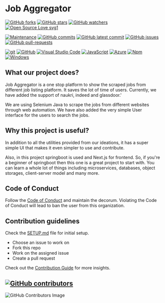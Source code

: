 # Job Aggregator

[![GitHub forks](https://img.shields.io/github/forks/Portfolio-Shop/jobaggregator.svg?style=social&label=Fork&maxAge=2592000)](https://GitHub.com/Portfolio-Shop/jobaggregator/network/)
[![GitHub stars](https://img.shields.io/github/stars/Portfolio-Shop/jobaggregator.svg?style=social&label=Star&maxAge=2592000)](https://GitHub.com/Portfolio-Shop/jobaggregator/stargazers/)
[![GitHub watchers](https://img.shields.io/github/watchers/Portfolio-Shop/jobaggregator.svg?style=social&label=Watch&maxAge=2592000)](https://GitHub.com/Portfolio-Shop/jobaggregator/watchers/)
[![Open Source Love svg1](https://badges.frapsoft.com/os/v1/open-source.svg?v=103)](https://github.com/ellerbrock/open-source-badges/)


[![Maintenance](https://img.shields.io/badge/Maintained%3F-yes-green.svg)](https://GitHub.com/Portfolio-Shop/jobaggregator/graphs/commit-activity)
[![GitHub commits](https://badgen.net/github/commits/Portfolio-Shop/jobaggregator)](https://GitHub.com/Portfolio-Shop/jobaggregator/commit/)
[![GitHub latest commit](https://badgen.net/github/last-commit/Portfolio-Shop/jobaggregator)](https://GitHub.com/Portfolio-Shop/jobaggregator/commit/)
[![GitHub issues](https://img.shields.io/github/issues/Portfolio-Shop/jobaggregator.svg)](https://GitHub.com/Portfolio-Shop/jobaggregator/issues/)
[![GitHub pull-requests](https://img.shields.io/github/issues-pr/Portfolio-Shop/jobaggregator.svg)](https://GitHub.com/Portfolio-Shop/jobaggregator/pull/)

[![git](https://badgen.net/badge/icon/git?icon=git&label)](https://git-scm.com)
[![GitHub](https://badgen.net/badge/icon/github?icon=github&label)](https://github.com)
[![Visual Studio Code](https://img.shields.io/badge/--007ACC?logo=visual%20studio%20code&logoColor=ffffff)](https://code.visualstudio.com/)
[![JavaScript](https://img.shields.io/badge/--F7DF1E?logo=javascript&logoColor=000)](https://www.javascript.com/)
[![Azure](https://badgen.net/badge/icon/azure?icon=azure&label)](https://azure.microsoft.com)
[![Npm](https://badgen.net/badge/icon/npm?icon=npm&label)](https://https://npmjs.com/)
[![Windows](https://badgen.net/badge/icon/windows?icon=windows&label)](https://microsoft.com/windows/)

## What our project does?

Job Aggregator is a one stop platform to show the scraped jobs from different job listing platform. It saves the lot of time of users. Currently, we have added the support of naukri, indeed and  glassdoor.'

We are using Selenium Java to scrape the jobs from different websites through web automation. We have also added the very simple User interface for the users to search the jobs. 


## Why this project is useful?

In addition to all the utilities provided from our ideations, it has a super simple UI that makes it even simpler to use and contribute.

Also, in this project springboot is used and Next.js for frontend. So, if you're a beginner of springboot then this one is a great project to start with. You can learn a whole lot of things including microservices, databases, object storages, client-server model and many more.

## Code of Conduct

Follow the [Code of Conduct](https://github.com/Portfolio-Shop/jobaggregator/blob/main/CODE_OF_CONDUCT.md) and maintain the decorum. Violating the Code of Conduct will lead to ban the user from this organization.

## Contribution guidelines

Check the [SETUP.md](./SETUP.md) file for initial setup.
- Choose an issue to work on
- Fork this repo
- Work on the assigned issue
- Create a pull request

Check out the [Contribution Guide](./CONTRIBUTING.md) for more insights.

## [![GitHub contributors](https://img.shields.io/github/contributors/Portfolio-Shop/jobaggregator.svg)](https://GitHub.com/Naereen/badges/graphs/contributors/)

![GitHub Contributors Image](https://contrib.rocks/image?repo=Portfolio-Shop/jobaggregator)